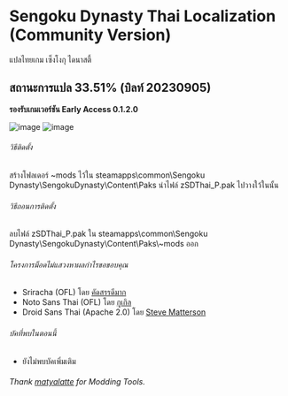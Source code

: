 # Sengoku Dynasty Thai Localization (Community Version)
แปลไทยเกม เซ็งโงกุ ไดนาสตี้ 
## สถานะการแปล 33.51% (บิลท์ 20230905)
**รองรับเกมเวอร์ชัน Early Access 0.1.2.0**

![image](https://github.com/Nasz/Sengoku-Dynasty-Thai-Localization-Mod/assets/384751/6ca9ef73-8ea9-40fb-afd8-edba379ef6a5)
![image](https://github.com/Nasz/Sengoku-Dynasty-Thai-Localization-Mod/assets/384751/147a48df-50a3-40ba-aaf5-08d427764627)


###### วิธีติดตั้ง 
สร้างโฟลเดอร์ ~mods ไว้ใน steamapps\common\Sengoku Dynasty\SengokuDynasty\Content\Paks
นำไฟล์ zSDThai_P.pak ไปวางใว้ในนั้น

###### วิธีถอนการติดตั้ง 
ลบไฟล์ zSDThai_P.pak ใน steamapps\common\Sengoku Dynasty\SengokuDynasty\Content\Paks\\~mods ออก

###### โครงการม็อดไม่แสวงหาผลกำไรขอขอบคุณ
+ Sriracha (OFL) โดย [คัดสรรดีมาก](https://www.cadsondemak.com/)
+ Noto Sans Thai (OFL) โดย [กูเกิล](https://fonts.google.com/noto)
+ Droid Sans Thai (Apache 2.0) โดย [Steve Matterson](https://en.wikipedia.org/wiki/Droid_(typeface))

###### บัคที่พบในตอนนี้ 
+ ยังไม่พบบัคเพิ่มเติม

###### Thank [matyalatte](https://github.com/matyalatte) for Modding Tools.
